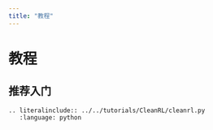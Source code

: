 ```yaml
---
title: "教程"
---
```


# 教程

## 推荐入门

```{eval-rst}
.. literalinclude:: ../../tutorials/CleanRL/cleanrl.py
   :language: python
```
